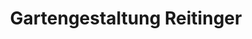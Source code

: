 ---
title: "Gartengestaltung Reitinger"
url: /aigen-schlaegl/gartengestaltung-reitinger/
shop: Garten-Center
---